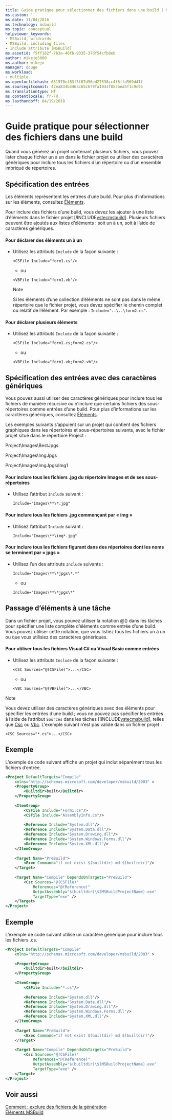 ```yaml
---
title: Guide pratique pour sélectionner des fichiers dans une build | Microsoft Docs
ms.custom: ''
ms.date: 11/04/2016
ms.technology: msbuild
ms.topic: conceptual
helpviewer_keywords:
- MSBuild, wildcards
- MSBuild, including files
- Include attribute [MSBuild]
ms.assetid: f5ff182f-7b3a-46fb-9335-37df54cfb8eb
author: mikejo5000
ms.author: mikejo
manager: douge
ms.workload:
- multiple
ms.openlocfilehash: 651570ef83f5f87d96ed27538cc4f6ffd569d41f
ms.sourcegitcommit: 42ea834b446ac65c679fa1043f853bea5f1c9c95
ms.translationtype: HT
ms.contentlocale: fr-FR
ms.lasthandoff: 04/19/2018
---
```

# <a name="how-to-select-the-files-to-build"></a>Guide pratique pour sélectionner des fichiers dans une build
Quand vous générez un projet contenant plusieurs fichiers, vous pouvez lister chaque fichier un à un dans le fichier projet ou utiliser des caractères génériques pour inclure tous les fichiers d’un répertoire ou d’un ensemble imbriqué de répertoires.  
  
## <a name="specifying-inputs"></a>Spécification des entrées  
 Les éléments représentent les entrées d’une build. Pour plus d’informations sur les éléments, consultez [Éléments](../msbuild/msbuild-items.md).  
  
 Pour inclure des fichiers d’une build, vous devez les ajouter à une liste d’éléments dans le fichier projet [!INCLUDE[vstecmsbuild](../extensibility/internals/includes/vstecmsbuild_md.md)]. Plusieurs fichiers peuvent être ajoutés aux listes d’éléments : soit un à un, soit à l’aide de caractères génériques.  
  
#### <a name="to-declare-items-individually"></a>Pour déclarer des éléments un à un  
  
-   Utilisez les attributs `Include` de la façon suivante :  
  
     `<CSFile Include="form1.cs"/>`  
  
     - ou  
  
     `<VBFile Include="form1.vb"/>`  
  
    > [!NOTE]
    >  Si les éléments d’une collection d’éléments ne sont pas dans le même répertoire que le fichier projet, vous devez spécifier le chemin complet ou relatif de l’élément. Par exemple : `Include="..\..\form2.cs"`.  
  
#### <a name="to-declare-multiple-items"></a>Pour déclarer plusieurs éléments  
  
-   Utilisez les attributs `Include` de la façon suivante :  
  
     `<CSFile Include="form1.cs;form2.cs"/>`  
  
     - ou  
  
     `<VBFile Include="form1.vb;form2.vb"/>`  
  
## <a name="specifying-inputs-with-wildcards"></a>Spécification des entrées avec des caractères génériques  
 Vous pouvez aussi utiliser des caractères génériques pour inclure tous les fichiers de manière récursive ou n’inclure que certains fichiers des sous-répertoires comme entrées d’une build. Pour plus d’informations sur les caractères génériques, consultez [Éléments](../msbuild/msbuild-items.md).  
  
 Les exemples suivants s’appuient sur un projet qui contient des fichiers graphiques dans les répertoires et sous-répertoires suivants, avec le fichier projet situé dans le répertoire Project :  
  
 Project\Images\BestJpgs  
  
 Project\Images\ImgJpgs  
  
 Project\Images\ImgJpgs\Img1  
  
#### <a name="to-include-all-jpg-files-in-the-images-directory-and-subdirectories"></a>Pour inclure tous les fichiers .jpg du répertoire Images et de ses sous-répertoires  
  
-   Utilisez l’attribut `Include` suivant :  
  
     `Include="Images\**\*.jpg"`  
  
#### <a name="to-include-all-jpg-files-starting-with-img"></a>Pour inclure tous les fichiers .jpg commençant par « img »  
  
-   Utilisez l’attribut `Include` suivant :  
  
     `Include="Images\**\img*.jpg"`  
  
#### <a name="to-include-all-files-in-directories-with-names-ending-in-jpgs"></a>Pour inclure tous les fichiers figurant dans des répertoires dont les noms se terminent par « jpgs »  
  
-   Utilisez l’un des attributs `Include` suivants :  
  
     `Include="Images\**\*jpgs\*.*"`  
  
     - ou  
  
     `Include="Images\**\*jpgs\*"`  
  
## <a name="passing-items-to-a-task"></a>Passage d’éléments à une tâche  
 Dans un fichier projet, vous pouvez utiliser la notation @() dans les tâches pour spécifier une liste complète d’éléments comme entrée d’une build. Vous pouvez utiliser cette notation, que vous listiez tous les fichiers un à un ou que vous utilisiez des caractères génériques.  
  
#### <a name="to-use-all-visual-c-or-visual-basic-files-as-inputs"></a>Pour utiliser tous les fichiers Visual C# ou Visual Basic comme entrées  
  
-   Utilisez les attributs `Include` de la façon suivante :  
  
     `<CSC Sources="@(CSFile)">...</CSC>`  
  
     - ou  
  
     `<VBC Sources="@(VBFile)">...</VBC>`  
  
> [!NOTE]
>  Vous devez utiliser des caractères génériques avec des éléments pour spécifier les entrées d’une build ; vous ne pouvez pas spécifier les entrées à l’aide de l’attribut `Sources` dans les tâches [!INCLUDE[vstecmsbuild](../extensibility/internals/includes/vstecmsbuild_md.md)], telles que [Csc](../msbuild/csc-task.md) ou [Vbc](../msbuild/vbc-task.md). L’exemple suivant n’est pas valide dans un fichier projet :  
>   
>  `<CSC Sources="*.cs">...</CSC>`  
  
## <a name="example"></a>Exemple  
 L’exemple de code suivant affiche un projet qui inclut séparément tous les fichiers d’entrée.  
  
```xml  
<Project DefaultTargets="Compile"  
    xmlns="http://schemas.microsoft.com/developer/msbuild/2003" >  
    <PropertyGroup>  
        <Builtdir>built</Builtdir>  
    </PropertyGroup>  
  
    <ItemGroup>  
        <CSFile Include="Form1.cs"/>  
        <CSFile Include="AssemblyInfo.cs"/>  
  
        <Reference Include="System.dll"/>  
        <Reference Include="System.Data.dll"/>  
        <Reference Include="System.Drawing.dll"/>  
        <Reference Include="System.Windows.Forms.dll"/>  
        <Reference Include="System.XML.dll"/>  
    </ItemGroup>  
  
    <Target Name="PreBuild">  
        <Exec Command="if not exist $(builtdir) md $(builtdir)"/>  
    </Target>  
  
    <Target Name="Compile" DependsOnTargets="PreBuild">  
        <Csc Sources="@(CSFile)"  
            References="@(Reference)"  
            OutputAssembly="$(builtdir)\$(MSBuildProjectName).exe"  
            TargetType="exe" />  
    </Target>  
</Project>  
```  
  
## <a name="example"></a>Exemple  
 L’exemple de code suivant utilise un caractère générique pour inclure tous les fichiers .cs.  
  
```xml  
<Project DefaultTargets="Compile"  
    xmlns="http://schemas.microsoft.com/developer/msbuild/2003" >  
  
    <PropertyGroup>  
        <builtdir>built</builtdir>  
    </PropertyGroup>  
  
    <ItemGroup>  
        <CSFile Include="*.cs"/>  
  
        <Reference Include="System.dll"/>  
        <Reference Include="System.Data.dll"/>  
        <Reference Include="System.Drawing.dll"/>  
        <Reference Include="System.Windows.Forms.dll"/>  
        <Reference Include="System.XML.dll"/>  
    </ItemGroup>  
  
    <Target Name="PreBuild">  
        <Exec Command="if not exist $(builtdir) md $(builtdir)"/>  
    </Target>  
  
    <Target Name="Compile" DependsOnTargets="PreBuild">  
        <Csc Sources="@(CSFile)"  
            References="@(Reference)"  
            OutputAssembly="$(builtdir)\$(MSBuildProjectName).exe"  
            TargetType="exe" />  
    </Target>  
</Project>  
```  
  
## <a name="see-also"></a>Voir aussi  
 [Comment : exclure des fichiers de la génération](../msbuild/how-to-exclude-files-from-the-build.md)   
 [Éléments MSBuild](../msbuild/msbuild-items.md)